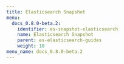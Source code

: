 ```yaml
---
title: Elasticsearch Snapshot
menu:
  docs_0.8.0-beta.2:
    identifier: es-snapshot-elasticsearch
    name: Elasticsearch Snapshot
    parent: es-elasticsearch-guides
    weight: 10
menu_name: docs_0.8.0-beta.2
---
```

